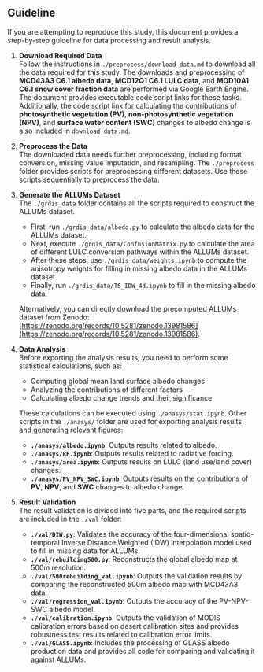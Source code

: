 
## Guideline  
If you are attempting to reproduce this study, this document provides a step-by-step guideline for data processing and result analysis.

1. **Download Required Data**  
   Follow the instructions in `./preprocess/download_data.md` to download all the data required for this study. The downloads and preprocessing of **MCD43A3 C6.1 albedo data**, **MCD12Q1 C6.1 LULC data**, and **MOD10A1 C6.1 snow cover fraction data** are performed via Google Earth Engine. The document provides executable code script links for these tasks. Additionally, the code script link for calculating the contributions of **photosynthetic vegetation (PV)**, **non-photosynthetic vegetation (NPV)**, and **surface water content (SWC)** changes to albedo change is also included in `download_data.md`.  

2. **Preprocess the Data**  
   The downloaded data needs further preprocessing, including format conversion, missing value imputation, and resampling. The `./preprocess` folder provides scripts for preprocessing different datasets. Use these scripts sequentially to preprocess the data.  

3. **Generate the ALLUMs Dataset**  
   The `./grdis_data` folder contains all the scripts required to construct the ALLUMs dataset.  
   - First, run `./grdis_data/albedo.py` to calculate the albedo data for the ALLUMs dataset.  
   - Next, execute `./grdis_data/ConfusionMatrix.py` to calculate the area of different LULC conversion pathways within the ALLUMs dataset.  
   - After these steps, use `./grdis_data/weights.ipynb` to compute the anisotropy weights for filling in missing albedo data in the ALLUMs dataset.  
   - Finally, run `./grdis_data/TS_IDW_4d.ipynb` to fill in the missing albedo data.  

   Alternatively, you can directly download the precomputed ALLUMs dataset from Zenodo: [https://zenodo.org/records/10.5281/zenodo.13981586](https://zenodo.org/records/10.5281/zenodo.13981586).  
4. **Data Analysis**  
   Before exporting the analysis results, you need to perform some statistical calculations, such as:  
   - Computing global mean land surface albedo changes  
   - Analyzing the contributions of different factors  
   - Calculating albedo change trends and their significance  

   These calculations can be executed using `./anasys/stat.ipynb`. Other scripts in the `./anasys/` folder are used for exporting analysis results and generating relevant figures:  
   - **`./anasys/albedo.ipynb`**: Outputs results related to albedo.  
   - **`./anasys/RF.ipynb`**: Outputs results related to radiative forcing.  
   - **`./anasys/area.ipynb`**: Outputs results on LULC (land use/land cover) changes.  
   - **`./anasys/PV_NPV_SWC.ipynb`**: Outputs results on the contributions of **PV**, **NPV**, and **SWC** changes to albedo change. 
5. **Result Validation**  
   The result validation is divided into five parts, and the required scripts are included in the `./val` folder:

   - **`./val/DIW.py`**: Validates the accuracy of the four-dimensional spatio-temporal Inverse Distance Weighted (IDW) interpolation model used to fill in missing data for ALLUMs.  
   - **`./val/rebuilding500.py`**: Reconstructs the global albedo map at 500m resolution.  
   - **`./val/500rebuilding_val.ipynb`**: Outputs the validation results by comparing the reconstructed 500m albedo map with MCD43A3 data.  
   - **`./val/regression_val.ipynb`**: Outputs the accuracy of the PV-NPV-SWC albedo model.  
   - **`./val/calibration.ipynb`**: Outputs the validation of MODIS calibration errors based on desert calibration sites and provides robustness test results related to calibration error limits.  
   - **`./val/GLASS.ipynb`**: Includes the processing of GLASS albedo production data and provides all code for comparing and validating it against ALLUMs.  

